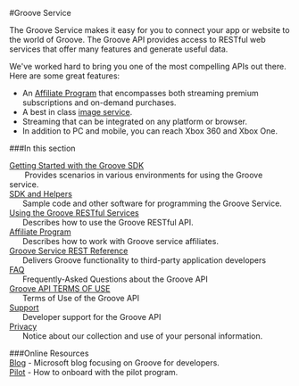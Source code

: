 #Groove Service


The Groove Service makes it easy for you to connect your app or website to the world of Groove. The Groove API provides access to RESTful web services that offer many features and generate useful data. 

We've worked hard to bring you one of the most compelling APIs out there. Here are some great features:  

+ An [Affiliate Program] that encompasses both streaming premium subscriptions and on-demand purchases.  
+ A best in class [image service].
+ Streaming that can be integrated on any platform or browser.
+ In addition to PC and mobile, you can reach Xbox 360 and Xbox One.


[image service]: Using%20the%20Groove%20RESTful%20Services/Image%20Service.md

###In this section

[Getting Started with the Groove SDK]  
&nbsp;&nbsp;&nbsp;&nbsp;&nbsp;&nbsp; Provides scenarios in various environments for using the Groove service.    
[SDK and Helpers]  
&nbsp;&nbsp;&nbsp;&nbsp;&nbsp;&nbsp;Sample code and other software for programming the Groove Service.    
[Using the Groove RESTful Services]  
&nbsp;&nbsp;&nbsp;&nbsp;&nbsp;&nbsp;Describes how to use the Groove RESTful API.    
[Affiliate Program]  
&nbsp;&nbsp;&nbsp;&nbsp;&nbsp;&nbsp;Describes how to work with Groove service affiliates.    
    [Groove Service REST Reference]  
&nbsp;&nbsp;&nbsp;&nbsp;&nbsp;&nbsp;Delivers Groove functionality to third-party application developers    
[FAQ]  
&nbsp;&nbsp;&nbsp;&nbsp;&nbsp;&nbsp;Frequently-Asked Questions about the Groove API    
[Groove API TERMS OF USE]  
&nbsp;&nbsp;&nbsp;&nbsp;&nbsp;&nbsp;Terms of Use of the Groove API    
[Support]  
&nbsp;&nbsp;&nbsp;&nbsp;&nbsp;&nbsp;Developer support for the Groove API    
[Privacy]  
&nbsp;&nbsp;&nbsp;&nbsp;&nbsp;&nbsp;Notice about our collection and use of your personal information.

###Online Resources  
[Blog] - Microsoft blog focusing on Groove for developers.  
[Pilot] - How to onboard with the pilot program.

[Getting Started with the Groove SDK]: Getting%20Started.md
[SDK and Helpers]: SDK%20and%20helpers/SdK%20and%20Helpers.md
[Using the Groove RESTful Services]:Using%20the%20Groove%20RESTful%20Services/Using%20the%20Groove%20RESTful%20Services.md
[Privacy]:Privacy.md
[Support]:Support.md
[Groove API TERMS OF USE]:Groove%20API%20Terms%20of%20Use.md
[FAQ]:FAQ.md
[Groove Service REST Reference]:Groove%20service%20REST%20Reference/Groove%20Service%20REST%20Reference.md
[Affiliate Program]:http://www.microsoftaffiliates.com/
[Pilot]:https://music.microsoft.com/developer/pilot
[Blog]:http://www.google.com
